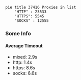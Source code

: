 
```mermaid
pie title 37416 Proxies in list
    "HTTP" : 23533
    "HTTPS": 5545
    "SOCKS" : 12555
```

### Some Info
#### Average Timeout

- mixed: 2.9s
- http: 1.4s
- https: 8.6s
- socks: 6.6s